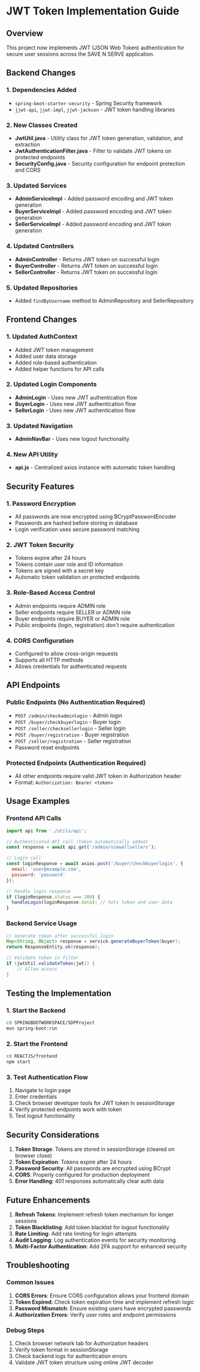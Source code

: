 # JWT Token Implementation Guide

## Overview
This project now implements JWT (JSON Web Token) authentication for secure user sessions across the SAVE N SERVE application.

## Backend Changes

### 1. Dependencies Added
- `spring-boot-starter-security` - Spring Security framework
- `jjwt-api`, `jjwt-impl`, `jjwt-jackson` - JWT token handling libraries

### 2. New Classes Created
- **JwtUtil.java** - Utility class for JWT token generation, validation, and extraction
- **JwtAuthenticationFilter.java** - Filter to validate JWT tokens on protected endpoints
- **SecurityConfig.java** - Security configuration for endpoint protection and CORS

### 3. Updated Services
- **AdminServiceImpl** - Added password encoding and JWT token generation
- **BuyerServiceImpl** - Added password encoding and JWT token generation  
- **SellerServiceImpl** - Added password encoding and JWT token generation

### 4. Updated Controllers
- **AdminController** - Returns JWT token on successful login
- **BuyerController** - Returns JWT token on successful login
- **SellerController** - Returns JWT token on successful login

### 5. Updated Repositories
- Added `findByUsername` method to AdminRepository and SellerRepository

## Frontend Changes

### 1. Updated AuthContext
- Added JWT token management
- Added user data storage
- Added role-based authentication
- Added helper functions for API calls

### 2. Updated Login Components
- **AdminLogin** - Uses new JWT authentication flow
- **BuyerLogin** - Uses new JWT authentication flow
- **SellerLogin** - Uses new JWT authentication flow

### 3. Updated Navigation
- **AdminNavBar** - Uses new logout functionality

### 4. New API Utility
- **api.js** - Centralized axios instance with automatic token handling

## Security Features

### 1. Password Encryption
- All passwords are now encrypted using BCryptPasswordEncoder
- Passwords are hashed before storing in database
- Login verification uses secure password matching

### 2. JWT Token Security
- Tokens expire after 24 hours
- Tokens contain user role and ID information
- Tokens are signed with a secret key
- Automatic token validation on protected endpoints

### 3. Role-Based Access Control
- Admin endpoints require ADMIN role
- Seller endpoints require SELLER or ADMIN role
- Buyer endpoints require BUYER or ADMIN role
- Public endpoints (login, registration) don't require authentication

### 4. CORS Configuration
- Configured to allow cross-origin requests
- Supports all HTTP methods
- Allows credentials for authenticated requests

## API Endpoints

### Public Endpoints (No Authentication Required)
- `POST /admin/checkadminlogin` - Admin login
- `POST /buyer/checkbuyerlogin` - Buyer login
- `POST /seller/checksellerlogin` - Seller login
- `POST /buyer/registration` - Buyer registration
- `POST /seller/registration` - Seller registration
- Password reset endpoints

### Protected Endpoints (Authentication Required)
- All other endpoints require valid JWT token in Authorization header
- Format: `Authorization: Bearer <token>`

## Usage Examples

### Frontend API Calls
```javascript
import api from './utils/api';

// Authenticated API call (token automatically added)
const response = await api.get('/admin/viewallsellers');

// Login call
const loginResponse = await axios.post('/buyer/checkbuyerlogin', {
  email: 'user@example.com',
  password: 'password'
});

// Handle login response
if (loginResponse.status === 200) {
  handleLogin(loginResponse.data); // Sets token and user data
}
```

### Backend Service Usage
```java
// Generate token after successful login
Map<String, Object> response = service.generateBuyerToken(buyer);
return ResponseEntity.ok(response);

// Validate token in filter
if (jwtUtil.validateToken(jwt)) {
    // Allow access
}
```

## Testing the Implementation

### 1. Start the Backend
```bash
cd SPRINGBOOTWORKSPACE/SDPProject
mvn spring-boot:run
```

### 2. Start the Frontend
```bash
cd REACTJS/frontend
npm start
```

### 3. Test Authentication Flow
1. Navigate to login page
2. Enter credentials
3. Check browser developer tools for JWT token in sessionStorage
4. Verify protected endpoints work with token
5. Test logout functionality

## Security Considerations

1. **Token Storage**: Tokens are stored in sessionStorage (cleared on browser close)
2. **Token Expiration**: Tokens expire after 24 hours
3. **Password Security**: All passwords are encrypted using BCrypt
4. **CORS**: Properly configured for production deployment
5. **Error Handling**: 401 responses automatically clear auth data

## Future Enhancements

1. **Refresh Tokens**: Implement refresh token mechanism for longer sessions
2. **Token Blacklisting**: Add token blacklist for logout functionality
3. **Rate Limiting**: Add rate limiting for login attempts
4. **Audit Logging**: Log authentication events for security monitoring
5. **Multi-Factor Authentication**: Add 2FA support for enhanced security

## Troubleshooting

### Common Issues
1. **CORS Errors**: Ensure CORS configuration allows your frontend domain
2. **Token Expired**: Check token expiration time and implement refresh logic
3. **Password Mismatch**: Ensure existing users have encrypted passwords
4. **Authorization Errors**: Verify user roles and endpoint permissions

### Debug Steps
1. Check browser network tab for Authorization headers
2. Verify token format in sessionStorage
3. Check backend logs for authentication errors
4. Validate JWT token structure using online JWT decoder
